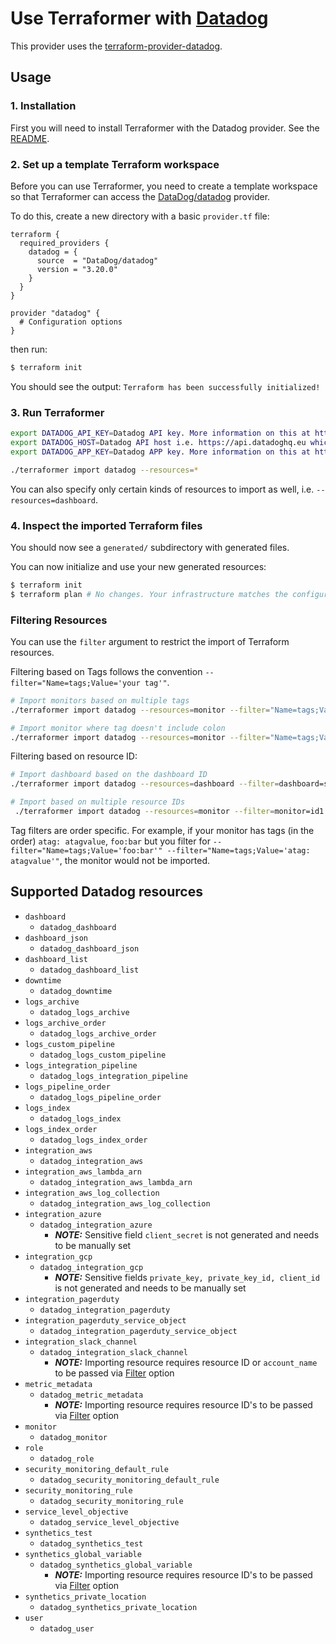 # Use Terraformer with [Datadog](https://www.datadoghq.com/)

This provider uses the [terraform-provider-datadog](https://registry.terraform.io/providers/DataDog/datadog/latest).

##  Usage
### 1. Installation
First you will need to install Terraformer with the Datadog provider. See the [README](https://github.com/GoogleCloudPlatform/terraformer#installation).

### 2. Set up a template Terraform workspace
Before you can use Terraformer, you need to create a template workspace so that Terraformer
can access the [DataDog/datadog](https://registry.terraform.io/providers/DataDog/datadog/latest) provider.

To do this, create a new directory with a basic `provider.tf` file:
```hcl
terraform {
  required_providers {
    datadog = {
      source  = "DataDog/datadog"
      version = "3.20.0"
    }
  }
}

provider "datadog" {
  # Configuration options
}
```

then run:
```bash
$ terraform init
````

You should see the output: `Terraform has been successfully initialized!`

### 3. Run Terraformer

```bash
export DATADOG_API_KEY=Datadog API key. More information on this at https://docs.datadoghq.com/account_management/api-app-keys/ 
export DATADOG_HOST=Datadog API host i.e. https://api.datadoghq.eu which can be found at https://docs.datadoghq.com/getting_started/site/#access-the-datadog-site
export DATADOG_APP_KEY=Datadog APP key. More information on this at https://docs.datadoghq.com/account_management/api-app-keys/ 

./terraformer import datadog --resources=* 
```

You can also specify only certain kinds of resources to import as well, i.e. `--resources=dashboard`.

### 4. Inspect the imported Terraform files

You should now see a `generated/` subdirectory with generated files.

You can now initialize and use your new generated resources:
```bash
$ terraform init
$ terraform plan # No changes. Your infrastructure matches the configuration.
```

### Filtering Resources

You can use the `filter` argument to restrict the import of Terraform resources.

Filtering based on Tags follows the convention `--filter="Name=tags;Value='your tag'"`.

```bash
# Import monitors based on multiple tags
./terraformer import datadog --resources=monitor --filter="Name=tags;Value='foo:bar'" --filter="Name=tags;Value='env:production'"

# Import monitor where tag doesn't include colon
./terraformer import datadog --resources=monitor --filter="Name=tags;Value=anExampleTag"
```

Filtering based on resource ID:

```bash
# Import dashboard based on the dashboard ID
./terraformer import datadog --resources=dashboard --filter=dashboard=some-id

# Import based on multiple resource IDs
 ./terraformer import datadog --resources=monitor --filter=monitor=id1:id2:id4
```

Tag filters are order specific. For example, if your monitor has tags (in the order) `atag: atagvalue`, `foo:bar` but you filter for `--filter="Name=tags;Value='foo:bar'" --filter="Name=tags;Value='atag: atagvalue'"`, the monitor would not be imported.

## Supported Datadog resources

*   `dashboard`
    * `datadog_dashboard`
*   `dashboard_json`
    * `datadog_dashboard_json`
*   `dashboard_list`
    * `datadog_dashboard_list`
*   `downtime`
    * `datadog_downtime`
*   `logs_archive`
    * `datadog_logs_archive`
*   `logs_archive_order`
    * `datadog_logs_archive_order`
*   `logs_custom_pipeline`
    * `datadog_logs_custom_pipeline`
*   `logs_integration_pipeline`
    * `datadog_logs_integration_pipeline`
*   `logs_pipeline_order`
    * `datadog_logs_pipeline_order`
*   `logs_index`
    * `datadog_logs_index`
*   `logs_index_order`
    * `datadog_logs_index_order`
*   `integration_aws`
    * `datadog_integration_aws`
*   `integration_aws_lambda_arn`
    * `datadog_integration_aws_lambda_arn`
*   `integration_aws_log_collection`
    * `datadog_integration_aws_log_collection`
*   `integration_azure`
    * `datadog_integration_azure`
        * **_NOTE:_** Sensitive field `client_secret` is not generated and needs to be manually set
*   `integration_gcp`
    * `datadog_integration_gcp`
        * **_NOTE:_** Sensitive fields `private_key, private_key_id, client_id` is not generated and needs to be manually set
*   `integration_pagerduty`
    * `datadog_integration_pagerduty`
*   `integration_pagerduty_service_object`
    * `datadog_integration_pagerduty_service_object`
*   `integration_slack_channel`
    * `datadog_integration_slack_channel`
        * **_NOTE:_** Importing resource requires resource ID or `account_name` to be passed via [Filter][1] option
*   `metric_metadata`
    * `datadog_metric_metadata`
        * **_NOTE:_** Importing resource requires resource ID's to be passed via [Filter][1] option
*   `monitor`
    * `datadog_monitor`
*   `role`
    * `datadog_role`
*   `security_monitoring_default_rule`
    * `datadog_security_monitoring_default_rule`
*   `security_monitoring_rule`
    * `datadog_security_monitoring_rule`
*   `service_level_objective`
    * `datadog_service_level_objective`
*   `synthetics_test`
    * `datadog_synthetics_test`
*   `synthetics_global_variable`
    * `datadog_synthetics_global_variable`
        * **_NOTE:_** Importing resource requires resource ID's to be passed via [Filter][1] option
*   `synthetics_private_location`
    * `datadog_synthetics_private_location`
*   `user`
    * `datadog_user`

[1]: https://github.com/GoogleCloudPlatform/terraformer/blob/master/README.md#filtering
